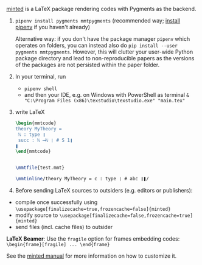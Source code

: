 [minted](https://ctan.org/pkg/minted) is a LaTeX package rendering codes with Pygments as the backend.

1. `pipenv install pygments mmtpygments` (recommended way; [install pipenv](https://pipenv.pypa.io/en/latest/install/#installing-pipenv) if you haven't already)

   Alternative way: if you don't have the package manager `pipenv` which operates on folders, you can instead also do `pip install --user pygments mmtpygments`.
   However, this will clutter your user-wide Python package directory and lead to non-reproducible papers as the versions of the packages are not persisted within the paper folder.

2. In your terminal, run
   - `pipenv shell`
   - and then your IDE, e.g. on Windows with PowerShell as terminal `& "C:\Program Files (x86)\texstudio\texstudio.exe" "main.tex"`


3. write LaTeX

   ```tex
   \begin{mmtcode}
   theory MyTheory =
   	ℕ : type ❙
   	succ : ℕ ⟶ℕ ❘ # S 1❙
   ❚
   \end{mmtcode}
   
   
   \mmtfile{test.mmt}
   
   \mmtinline/theory MyTheory = c : type ❘ # abc ❙❚/
   ```

4. Before sending LaTeX sources to outsiders (e.g. editors or publishers):

 - compile once successfully using `\usepackage[finalizecache=true,frozencache=false]{minted}`
 - modify source to `\usepackage[finalizecache=false,frozencache=true]{minted}`
 - send files (incl. cache files) to outsider

**LaTeX Beamer**: Use the `fragile` option for frames embedding codes: `\begin{frame}[fragile] ... \end{frame}`

See the [minted manual](https://ctan.org/pkg/minted) for more information on how to customize it.